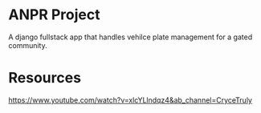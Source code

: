 # ANPR Project
A django fullstack app that handles vehilce plate management for a gated community.


# Resources
https://www.youtube.com/watch?v=xlcYLlndqz4&ab_channel=CryceTruly